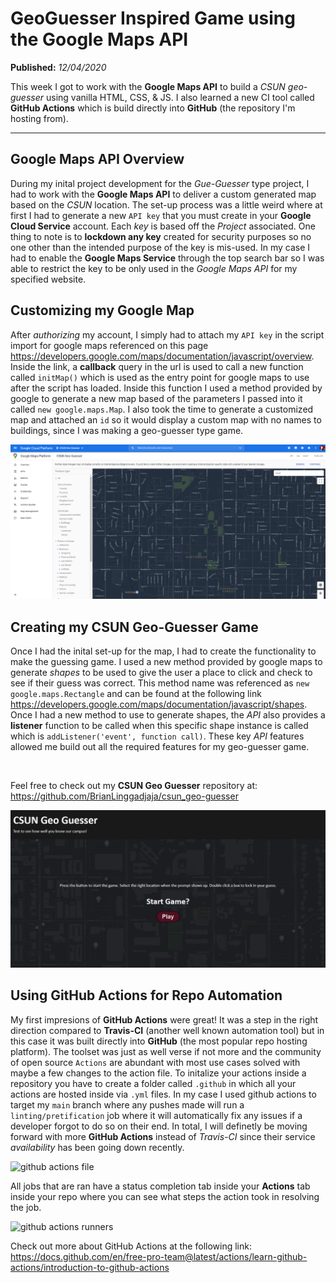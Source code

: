 # GeoGuesser Inspired Game using the Google Maps API

**Published:** *12/04/2020*

This week I got to work with the **Google Maps API** to build a *CSUN geo-guesser* using vanilla HTML, CSS, & JS. I also learned a new CI tool called **GitHub Actions** which is build directly into **GitHub** (the repository I'm hosting from).

---

## Google Maps API Overview
During my inital project development for the *Gue-Guesser* type project, I had to work with the **Google Maps API** to deliver a custom generated map based on the *CSUN* location. The set-up process was a little weird where at first I had to generate a new `API key` that you must create in your **Google Cloud Service** account. Each *key* is based off the *Project* associated. One thing to note is to **lockdown any key** created for security purposes so no one other than the intended purpose of the key is mis-used. In my case I had to enable the **Google Maps Service** through the top search bar so I was able to restrict the key to be only used in the *Google Maps API* for my specified website.

## Customizing my Google Map
After *authorizing* my account, I simply had to attach my `API key` in the script import for google maps referenced on this page https://developers.google.com/maps/documentation/javascript/overview. Inside the link, a **callback** query in the url is used to call a new function called `initMap()` which is used as the entry point for google maps to use after the script has loaded. Inside this function I used a method provided by google to generate a new map based of the parameters I passed into it called `new google.maps.Map`. I also took the time to generate a customized map and attached an `id` so it would display a custom map with no names to buildings, since I was making a geo-guesser type game.

![google maps api](./../.vuepress/public/2020/google-maps_customization.png)

## Creating my CSUN Geo-Guesser Game
Once I had the inital set-up for the map, I had to create the functionality to make the guessing game. I used a new method provided by google maps to generate *shapes* to be used to give the user a place to click and check to see if their guess was correct. This method name was referenced as `new google.maps.Rectangle` and can be found at the following link https://developers.google.com/maps/documentation/javascript/shapes. Once I had a new method to use to generate shapes, the *API* also provides a **listener** function to be called when this specific shape instance is called which is `addListener('event', function call)`. These key *API* features allowed me build out all the required features for my geo-guesser game.

<br>

Feel free to check out my **CSUN Geo Guesser** repository at: https://github.com/BrianLinggadjaja/csun_geo-guesser

![csun geo-guesser](./../.vuepress/public/2020/csun_geo-guesser.png)

## Using GitHub Actions for Repo Automation
My first impresions of **GitHub Actions** were great! It was a step in the right direction compared to **Travis-CI** (another well known automation tool) but in this case it was built directly into **GitHub** (the most popular repo hosting platform). The toolset was just as well verse if not more and the community of open source `Actions` are abundant with most use cases solved with maybe a few changes to the action file. To initalize your actions inside a repository you have to create a folder called `.github` in which all your actions are hosted inside via `.yml` files. In my case I used github actions to target my `main` branch where any pushes made will run a `linting/pretification` job where it will automatically fix any issues if a developer forgot to do so on their end. In total, I will definetly be moving forward with more **GitHub Actions** instead of *Travis-CI* since their service *availability* has been going down recently.


<img src="/assets/2020/github-actions_action.png" style="max-width: 42rem;" alt="github actions file" />

All jobs that are ran have a status completion tab inside your **Actions** tab inside your repo where you can see what steps the action took in resolving the job.

<img src="/assets/2020/github-actions_run.png" style="max-width: 42rem;" alt="github actions runners" />

Check out more about GitHub Actions at the following link: https://docs.github.com/en/free-pro-team@latest/actions/learn-github-actions/introduction-to-github-actions
